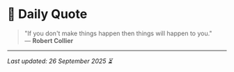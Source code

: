 # 📜 Daily Quote

> "If you don't make things happen then things will happen to you."  
> — **Robert Collier**

---

_Last updated: 26 September 2025 ⏳_
